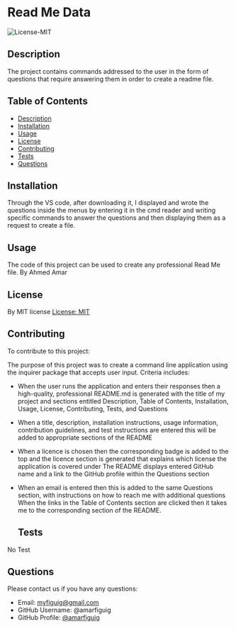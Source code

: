  # Read Me Data
 
![License-MIT](https://img.shields.io/badge/License-MIT-blue.svg)
  
  
  ## Description
  
 The project contains commands addressed to the user in the form of questions that require answering them in order to create a readme file.
  
  ## Table of Contents
  
  - [Description](#description)
  - [Installation](#installation)
  - [Usage](#usage)
  - [License](#license)
  - [Contributing](#contributing)
  - [Tests](#tests)
  - [Questions](#questions)
  
  ## Installation
  
Through the VS code, after downloading it, I displayed and wrote the questions inside the menus by entering it in the cmd reader and writing specific commands to answer the questions and then displaying them as a request to create a file.
  
  ## Usage
  
The code of this project can be used to create any professional Read Me file.
By Ahmed Amar
  
  ## License
  
By MIT license [License: MIT](https://opensource.org/licenses/MIT)

  ## Contributing
  
  To contribute to this project:
  
  The purpose of this project was to create a command line application using the inquirer package that accepts user input. Criteria includes:

- When the user runs the application and enters their responses then a high-quality, professional README.md is generated with the title of my project and sections entitled Description, Table of Contents, Installation, Usage, License, Contributing, Tests, and Questions
- When a title, description, installation instructions, usage information, contribution guidelines, and test instructions are entered this will be added to appropriate sections of the README
- When a licence is chosen then the corresponding badge is added to the top and the licence section is generated that explains which license the application is covered under
The README displays entered GitHub name and a link to the GitHub profile within the Questions section
- When an email is entered then this is added to the same Questions section, with instructions on how to reach me with additional questions
When the links in the Table of Contents section are clicked then it takes me to the corresponding section of the README.

  
  ## Tests
  
No Test 
  
  ## Questions
  Please contact us if you have any questions: 
  - Email: myfiguig@gmail.com
  - GitHub Username: @amarfiguig
  - GitHub Profile: [@amarfiguig](https://github.com/amarfiguig)

